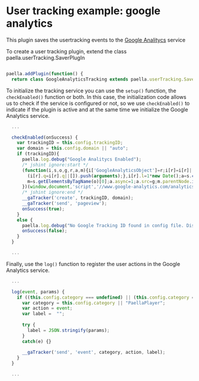 ---
---

# User tracking example: google analytics

This plugin saves the usertracking events to the [Google Analitycs](https://www.google.es/intl/es/analytics/) service

To create a user tracking plugin, extend the class paella.userTracking.SaverPlugIn

```javascript

paella.addPlugin(function() {
  return class GoogleAnalyticsTracking extends paella.userTracking.SaverPlugIn {

```

To initialize the tracking service you can use the `setup()` function, the `checkEnabled()` function or both. In this case, the initialization code allows us to check if the service is configured or not, so we use `checkEnabled()` to indicate if the plugin is active and at the same time we initialize the Google Analytics service.

```javascript
  ...

  checkEnabled(onSuccess) {
    var trackingID = this.config.trackingID;
    var domain = this.config.domain || "auto";
    if (trackingID){
      paella.log.debug("Google Analitycs Enabled");
      /* jshint ignore:start */
      (function(i,s,o,g,r,a,m){i['GoogleAnalyticsObject']=r;i[r]=i[r]||function(){
        (i[r].q=i[r].q||[]).push(arguments);},i[r].l=1*new Date();a=s.createElement(o),
        m=s.getElementsByTagName(o)[0];a.async=1;a.src=g;m.parentNode.insertBefore(a,m)
      })(window,document,'script','//www.google-analytics.com/analytics.js','__gaTracker');
      /* jshint ignore:end */
      __gaTracker('create', trackingID, domain);
      __gaTracker('send', 'pageview');
      onSuccess(true);
    }		
    else {
      paella.log.debug("No Google Tracking ID found in config file. Disabling Google Analitycs PlugIn");
      onSuccess(false);
    }				
  }

  ...
```

Finally, use the `log()` function to register the user actions in the Google Analytics service.

```javascript
  ...

  log(event, params) {
    if ((this.config.category === undefined) || (this.config.category ===true)) {
      var category = this.config.category || "PaellaPlayer";
      var action = event;
      var label =  "";
      
      try {
        label = JSON.stringify(params);
      }
      catch(e) {}
      
      __gaTracker('send', 'event', category, action, label);
    }
  }

  ...
```
